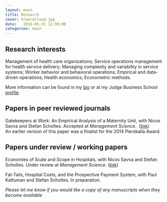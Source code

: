 ```yaml
---
layout: main
title: Research
cover: hcwordcloud.jpg
date:   2016-05-31 12:00:00
categories: main
---
```


## Research interests

Management of health care organizations; Service operations management for health service delivery; Managing complexity and variability in service systems; Worker behavior and behavioral operations; Empirical and data-driven operations; Health economics; Econometric methods.

More information can be found in my [bio](/about/) or at my Judge Business School [profile](http://www.jbs.cam.ac.uk/programmes/research-programmes/current-phd-students-a-z/michael-freeman/).

## Papers in peer reviewed journals

Gatekeepers at Work: An Empirical Analysis of a Maternity Unit, with Nicos Savva and Stefan Scholtes.
Accepted at *Management Science*.&nbsp; ([link](/gatekeepers-at-work))
<br>An earlier version of this paper was a finalist for the 2014 Pierskalla Award.

## Papers under review / working papers

Economies of Scale and Scope in Hospitals, with Nicos Savva and Stefan Scholtes. Under review at *Management Science*. ([link](/hospital-scale-economies))

Fat-Tails, Hospital Costs, and the Prospective Payment System, with Paul Kattuman and Stefan Scholtes. In preparation.

*Please let me know if you would like a copy of any manuscripts when they become available*